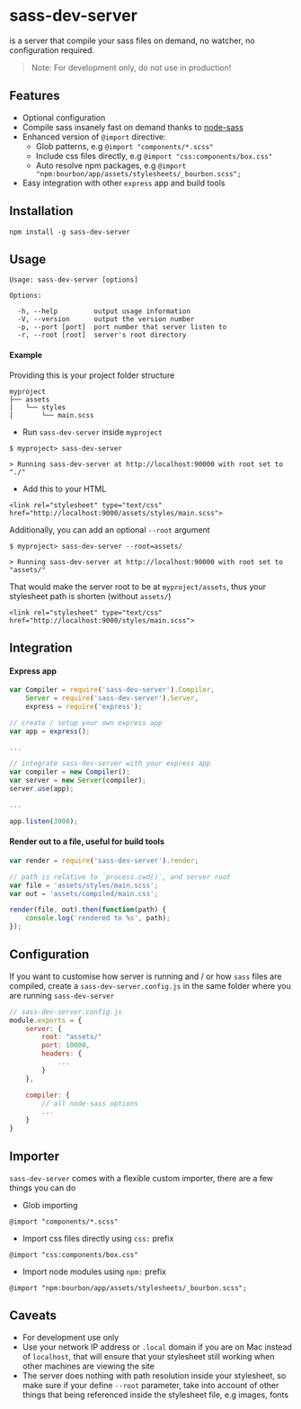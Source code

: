 # sass-dev-server

is a server that compile your sass files on demand, no watcher, no configuration required.

> Note: For development only, do not use in production!

## Features

- Optional configuration
- Compile sass insanely fast on demand thanks to [node-sass](https://github.com/sass/node-sass)
- Enhanced version of `@import` directive:
    - Glob patterns, e.g `@import "components/*.scss"`
    - Include css files directly, e.g `@import "css:components/box.css"`
    - Auto resolve npm packages, e.g `@import "npm:bourbon/app/assets/stylesheets/_bourbon.scss";`
- Easy integration with other `express` app and build tools

## Installation

```
npm install -g sass-dev-server
```

## Usage

```
Usage: sass-dev-server [options]

Options:

  -h, --help         output usage information
  -V, --version      output the version number
  -p, --port [port]  port number that server listen to
  -r, --root [root]  server's root directory
```

#### Example

Providing this is your project folder structure

```
myproject
├── assets
|   └── styles
|       └── main.scss
```

- Run `sass-dev-server` inside `myproject`

```
$ myproject> sass-dev-server

> Running sass-dev-server at http://localhost:90000 with root set to "./"
```

- Add this to your HTML
```
<link rel="stylesheet" type="text/css" href="http://localhost:9000/assets/styles/main.scss">
```

Additionally, you can add an optional `--root` argument
```
$ myproject> sass-dev-server --root=assets/

> Running sass-dev-server at http://localhost:90000 with root set to "assets/"
```

That would make the server root to be at `myproject/assets`, thus your stylesheet path is shorten (without `assets/`)
```
<link rel="stylesheet" type="text/css" href="http://localhost:9000/styles/main.scss">
```

## Integration

#### Express app
```js
var Compiler = require('sass-dev-server').Compiler,
    Server = require('sass-dev-server').Server,
    express = require('express');

// create / setup your own express app
var app = express();

...

// integrate sass-dev-server with your express app
var compiler = new Compiler();
var server = new Server(compiler);
server.use(app);

...

app.listen(3000);
```

#### Render out to a file, useful for build tools
```js
var render = require('sass-dev-server').render;

// path is relative to `process.cwd()`, and server root
var file = 'assets/styles/main.scss';
var out = 'assets/compiled/main.css';

render(file, out).then(function(path) {
    console.log('rendered to %s', path);
});
```

## Configuration

If you want to customise how server is running and / or how `sass` files are compiled, create a `sass-dev-server.config.js` in the same folder where you are running `sass-dev-server`

```js
// sass-dev-server.config.js
module.exports = {
    server: {
        root: "assets/"
        port: 10000,
        headers: {
            ...
        }
    },

    compiler: {
        // all node-sass options
        ...
    }
}
```

## Importer

`sass-dev-server` comes with a flexible custom importer, there are a few things you can do

- Glob importing
```
@import "components/*.scss"
```

- Import css files directly using `css:` prefix
```
@import "css:components/box.css"
```

- Import node modules using `npm:` prefix
```
@import "npm:bourbon/app/assets/stylesheets/_bourbon.scss";
```


## Caveats
- For development use only
- Use your network IP address or `.local` domain if you are on Mac instead of `localhost`, that will ensure that your stylesheet still working when other machines are viewing the site
- The server does nothing with path resolution inside your stylesheet, so make sure if your define `--root` parameter, take into account of other things that being referenced inside the stylesheet file, e.g images, fonts